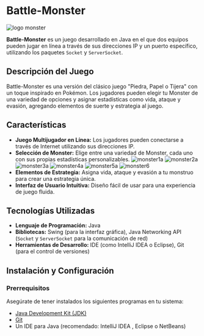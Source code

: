 # Battle-Monster
![logo monster](https://github.com/SantiagoGMG/Battle-Monster/assets/144493546/6f5bb332-b5a5-47fe-acc2-0975ba9f46ee)



**Battle-Monster** es un juego desarrollado en Java en el que dos equipos pueden jugar en línea a través de sus direcciones IP y un puerto específico, utilizando los paquetes `Socket` y `ServerSocket`.

## Descripción del Juego

Battle-Monster es una versión del clásico juego "Piedra, Papel o Tijera" con un toque inspirado en Pokémon. Los jugadores pueden elegir tu Monster de una variedad de opciones y asignar estadísticas como vida, ataque y evasión, agregando elementos de suerte y estrategia al juego.

## Características

- **Juego Multijugador en Línea:** Los jugadores pueden conectarse a través de Internet utilizando sus direcciones IP.
- **Selección de Monster:** Elige entre una variedad de Monster, cada uno con sus propias estadísticas personalizables.
![monster1a](https://github.com/SantiagoGMG/Battle-Monster/assets/144493546/547207a6-fb86-45cb-ac83-72d92483adb4)
![monster2a](https://github.com/SantiagoGMG/Battle-Monster/assets/144493546/7ae60e4f-0c9b-4c36-b540-c98602ea7825)
![monster3a](https://github.com/SantiagoGMG/Battle-Monster/assets/144493546/a7d137ba-5cfb-49c9-ab38-43633edef990)
![monster4a](https://github.com/SantiagoGMG/Battle-Monster/assets/144493546/459cae61-f628-470f-94f8-0287731bfee4)
![monster5a](https://github.com/SantiagoGMG/Battle-Monster/assets/144493546/48fc0bed-ffb6-4092-a165-a35d1a44b6c1)
![monster6](https://github.com/SantiagoGMG/Battle-Monster/assets/144493546/c7e1cb8d-1605-4124-b747-15869e101fe1)
- **Elementos de Estrategia:** Asigna vida, ataque y evasión a tu monstruo para crear una estrategia única.
- **Interfaz de Usuario Intuitiva:** Diseño fácil de usar para una experiencia de juego fluida.

## Tecnologías Utilizadas

- **Lenguaje de Programación:** Java
- **Bibliotecas:** Swing (para la interfaz gráfica), Java Networking API (`Socket` y `ServerSocket` para la comunicación de red)
- **Herramientas de Desarrollo:** IDE (como IntelliJ IDEA o Eclipse), Git (para el control de versiones)

## Instalación y Configuración

### Prerrequisitos

Asegúrate de tener instalados los siguientes programas en tu sistema:

- [Java Development Kit (JDK)](https://www.oracle.com/java/technologies/javase-jdk11-downloads.html)
- [Git](https://git-scm.com/downloads)
- Un IDE para Java (recomendado: IntelliJ IDEA , Eclipse o NetBeans)
